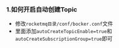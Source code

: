 ### 1.如何开启自动创建Topic
+ 修改`rocketmq目录/conf/bocker.conf`文件
+ 里面添加`autoCreateTopicEnable=true`和`autoCreateSubscriptionGroup=true`即可